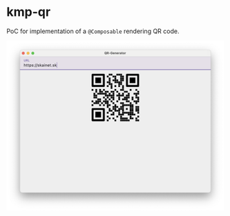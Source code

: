 # kmp-qr


PoC for implementation of a `@Composable` rendering QR code.

[![Screenshot of JVM app](screen-shot.png)](https://github.com/g0dkar/qrcode-kotlin)
